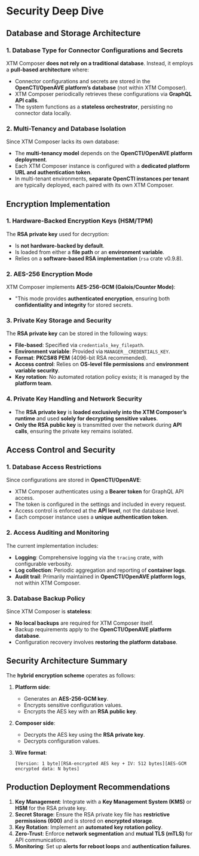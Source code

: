 # **Security Deep Dive**

## Database and Storage Architecture

### **1. Database Type for Connector Configurations and Secrets**

XTM Composer **does not rely on a traditional database**. Instead, it employs a **pull-based architecture** where:

- Connector configurations and secrets are stored in the **OpenCTI/OpenAVE platform’s database** (not within XTM Composer).
- XTM Composer periodically retrieves these configurations via **GraphQL API calls**.
- The system functions as a **stateless orchestrator**, persisting no connector data locally.

### **2. Multi-Tenancy and Database Isolation**

Since XTM Composer lacks its own database:

- The **multi-tenancy model** depends on the **OpenCTI/OpenAVE platform deployment**.
- Each XTM Composer instance is configured with a **dedicated platform URL and authentication token**.
- In multi-tenant environments, **separate OpenCTI instances per tenant** are typically deployed, each paired with its own XTM Composer.

## Encryption Implementation

### **1. Hardware-Backed Encryption Keys (HSM/TPM)**

The **RSA private key** used for decryption:

- Is **not hardware-backed by default**.
- Is loaded from either a **file path** or an **environment variable**.
- Relies on a **software-based RSA implementation** (`rsa` crate v0.9.8).

### **2. AES-256 Encryption Mode**

XTM Composer implements **AES-256-GCM (Galois/Counter Mode)**:

- "This mode provides **authenticated encryption**, ensuring both **confidentiality and integrity** for stored secrets.

### **3. Private Key Storage and Security**

The **RSA private key** can be stored in the following ways:

- **File-based**: Specified via `credentials_key_filepath`.
- **Environment variable**: Provided via `MANAGER__CREDENTIALS_KEY`.
- **Format**: **PKCS#8 PEM** (4096-bit RSA recommended).
- **Access control**: Relies on **OS-level file permissions** and **environment variable security**.
- **Key rotation**: No automated rotation policy exists; it is managed by the **platform team**.

### **4. Private Key Handling and Network Security**

- The **RSA private key** is **loaded exclusively into the XTM Composer’s runtime** and used **solely for decrypting sensitive values**.
- **Only the RSA public key** is transmitted over the network during **API calls**, ensuring the private key remains isolated.

## Access Control and Security

### **1. Database Access Restrictions**

Since configurations are stored in **OpenCTI/OpenAVE**:

- XTM Composer authenticates using a **Bearer token** for GraphQL API access.
- The token is configured in the settings and included in every request.
- Access control is enforced at the **API level**, not the database level.
- Each composer instance uses a **unique authentication token**.

### **2. Access Auditing and Monitoring**

The current implementation includes:

- **Logging**: Comprehensive logging via the `tracing` crate, with configurable verbosity.
- **Log collection**: Periodic aggregation and reporting of **container logs**.
- **Audit trail**: Primarily maintained in **OpenCTI/OpenAVE platform logs**, not within XTM Composer.

### **3. Database Backup Policy**

Since XTM Composer is **stateless**:

- **No local backups** are required for XTM Composer itself.
- Backup requirements apply to the **OpenCTI/OpenAVE platform database**.
- Configuration recovery involves **restoring the platform database**.

## Security Architecture Summary

The **hybrid encryption scheme** operates as follows:

1. **Platform side**:
    - Generates an **AES-256-GCM key**.
    - Encrypts sensitive configuration values.
    - Encrypts the AES key with an **RSA public key**.
2. **Composer side**:
    - Decrypts the AES key using the **RSA private key**.
    - Decrypts configuration values.
3. **Wire format**:
    
    ```
    [Version: 1 byte][RSA-encrypted AES key + IV: 512 bytes][AES-GCM encrypted data: N bytes]
    ```
    

## **Production Deployment Recommendations**

1. **Key Management**: Integrate with a **Key Management System (KMS)** or **HSM** for the RSA private key.
2. **Secret Storage**: Ensure the RSA private key file has **restrictive permissions (600)** and is stored on **encrypted storage**.
3. **Key Rotation**: Implement an **automated key rotation policy**.
4. **Zero-Trust**: Enforce **network segmentation** and **mutual TLS (mTLS)** for API communications.
5. **Monitoring**: Set up **alerts for reboot loops** and **authentication failures**.